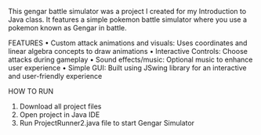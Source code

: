 This gengar battle simulator was a project I created for my Introduction to Java class. It features a simple pokemon battle simulator where you use a pokemon known as Gengar in battle.

FEATURES
• Custom attack animations and visuals: Uses coordinates and linear algebra concepts
to draw animations
• Interactive Controls: Choose attacks during gameplay
• Sound effects/music: Optional music to enhance user experience
• Simple GUI: Built using JSwing library for an interactive and user-friendly experience

HOW TO RUN 
1. Download all project files
2. Open project in Java IDE
3. Run ProjectRunner2.java file to start Gengar Simulator
